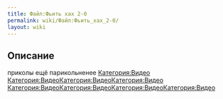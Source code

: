 ```yaml
---
title: Файл:Фьить хах 2-0
permalink: wiki/Файл:Фьить_хах_2-0/
layout: wiki
---
```


## Описание

приколы ещё парикольненее [Категория:Видео](Категория:Видео "wikilink")
[Категория:Видео](Категория:Видео "wikilink")[Категория:Видео](Категория:Видео "wikilink")[Категория:Видео](Категория:Видео "wikilink")
[Категория:Видео](Категория:Видео "wikilink")[Категория:Видео](Категория:Видео "wikilink")[Категория:Видео](Категория:Видео "wikilink")[Категория:Видео](Категория:Видео "wikilink")
